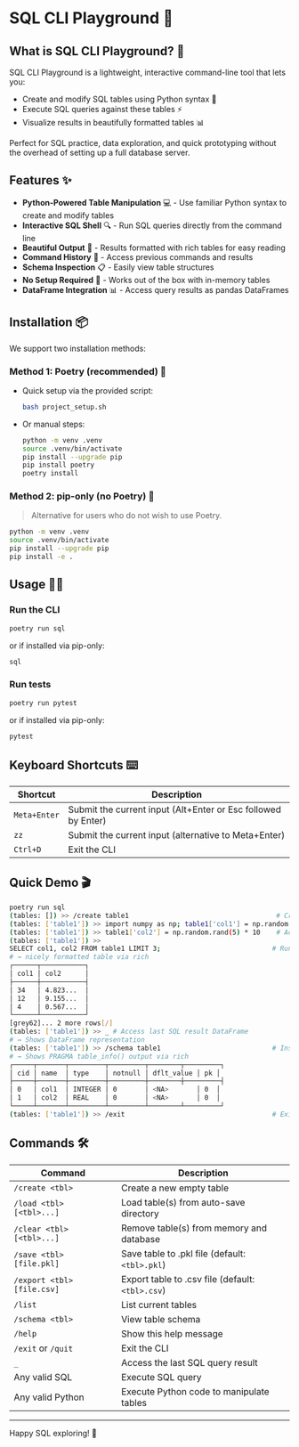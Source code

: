 # SQL CLI Playground 🚀

## What is SQL CLI Playground? 🤔

SQL CLI Playground is a lightweight, interactive command-line tool that lets you:
- Create and modify SQL tables using Python syntax 🐍
- Execute SQL queries against these tables ⚡
- Visualize results in beautifully formatted tables 📊

Perfect for SQL practice, data exploration, and quick prototyping without the overhead of setting up a full database server.

## Features ✨

- **Python-Powered Table Manipulation** 💻 - Use familiar Python syntax to create and modify tables
- **Interactive SQL Shell** 🔍 - Run SQL queries directly from the command line
- **Beautiful Output** 🎨 - Results formatted with rich tables for easy reading
- **Command History** 📜 - Access previous commands and results
- **Schema Inspection** 📋 - Easily view table structures
- **No Setup Required** 🔧 - Works out of the box with in-memory tables
- **DataFrame Integration** 📊 - Access query results as pandas DataFrames

## Installation 📦

We support two installation methods:

### Method 1: Poetry (recommended) 🎵
- Quick setup via the provided script:
  ```bash
  bash project_setup.sh
  ```
- Or manual steps:
  ```bash
  python -m venv .venv
  source .venv/bin/activate
  pip install --upgrade pip
  pip install poetry
  poetry install
  ```

### Method 2: pip-only (no Poetry) 🔄
> Alternative for users who do not wish to use Poetry.

```bash
python -m venv .venv
source .venv/bin/activate
pip install --upgrade pip
pip install -e .
```

## Usage 🏃‍♂️

### Run the CLI
```bash
poetry run sql
```
or if installed via pip-only:
```bash
sql
```

### Run tests
```bash
poetry run pytest
```
or if installed via pip-only:
```bash
pytest
```

## Keyboard Shortcuts ⌨️

| Shortcut | Description |
|----------|-------------|
| `Meta+Enter` | Submit the current input (Alt+Enter or Esc followed by Enter) |
| `zz` | Submit the current input (alternative to Meta+Enter) |
| `Ctrl+D` | Exit the CLI |

## Quick Demo 🎬

```bash
poetry run sql
(tables: []) >> /create table1                                     # Create a new table
(tables: ['table1']) >> import numpy as np; table1['col1'] = np.random.randint(1, 50, 5)  # Add data using Python
(tables: ['table1']) >> table1['col2'] = np.random.rand(5) * 10    # Add another column
(tables: ['table1']) >>
SELECT col1, col2 FROM table1 LIMIT 3;                            # Run SQL query
# → nicely formatted table via rich
┌──────┬───────────┐
│ col1 │ col2      │
├──────┼───────────┤
│ 34   │ 4.823...  │
│ 12   │ 9.155...  │
│ 4    │ 0.567...  │
└──────┴───────────┘
[grey62]... 2 more rows[/]
(tables: ['table1']) >> _ # Access last SQL result DataFrame
# → Shows DataFrame representation
(tables: ['table1']) >> /schema table1                            # Inspect table schema
# → Shows PRAGMA table_info() output via rich
┌─────┬───────┬─────────┬─────────┬────────┬─────────┐
│ cid │ name  │ type    │ notnull │ dflt_value │ pk │
├─────┼───────┼─────────┼─────────┼────────┼─────────┤
│ 0   │ col1  │ INTEGER │ 0       │ <NA>       │ 0  │
│ 1   │ col2  │ REAL    │ 0       │ <NA>       │ 0  │
└─────┴───────┴─────────┴─────────┴────────┴─────────┘
(tables: ['table1']) >> /exit                                     # Exit the CLI
```

## Commands 🛠️

| Command | Description |
|---------|-------------|
| `/create <tbl>` | Create a new empty table |
| `/load <tbl> [<tbl>...]` | Load table(s) from auto-save directory |
| `/clear <tbl> [<tbl>...]` | Remove table(s) from memory and database |
| `/save <tbl> [file.pkl]` | Save table to .pkl file (default: `<tbl>.pkl`) |
| `/export <tbl> [file.csv]` | Export table to .csv file (default: `<tbl>.csv`) |
| `/list` | List current tables |
| `/schema <tbl>` | View table schema |
| `/help` | Show this help message |
| `/exit` or `/quit` | Exit the CLI |
| `_` | Access the last SQL query result |
| Any valid SQL | Execute SQL query |
| Any valid Python | Execute Python code to manipulate tables |

---

Happy SQL exploring! 🔎
